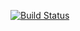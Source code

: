 [![Build Status](https://app.travis-ci.com/Kmatulud/psql-refresher-workshop.svg?branch=master)](https://app.travis-ci.com/Kmatulud/psql-refresher-workshop)